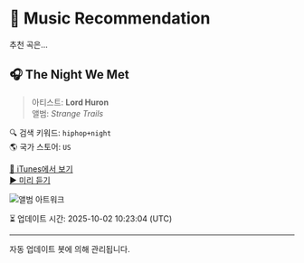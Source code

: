 
# 🎵 Music Recommendation

추천 곡은...

## 🎧 The Night We Met  
> 아티스트: **Lord Huron**  
> 앨범: _Strange Trails_  

🔍 검색 키워드: `hiphop+night`  
🌎 국가 스토어: `US`

[🔗 iTunes에서 보기](https://music.apple.com/us/album/the-night-we-met/1806531135?i=1806531961&uo=4)  
[▶️ 미리 듣기](https://audio-ssl.itunes.apple.com/itunes-assets/AudioPreview221/v4/4b/36/b7/4b36b739-1de7-e0ae-45da-9a66463127ac/mzaf_1821541347983595183.plus.aac.p.m4a)

![앨범 아트워크](https://is1-ssl.mzstatic.com/image/thumb/Music221/v4/55/41/4a/55414a18-861a-79d1-e575-5bf8cf205dbe/886445056839_Cover.jpg/100x100bb.jpg)

⏳ 업데이트 시간: 2025-10-02 10:23:04 (UTC)

---
자동 업데이트 봇에 의해 관리됩니다.
